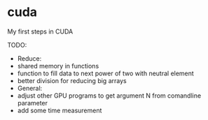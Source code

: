 # cuda
My first steps in CUDA

TODO:
 * Reduce:
  * shared memory in functions
  * function to fill data to next power of two with neutral element
  * better division for reducing big arrays
 * General:
  * adjust other GPU programs to get argument N from comandline parameter
  * add some time measurement
